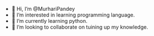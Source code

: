 - 👋 Hi, I’m @MurhariPandey
- 👀 I’m interested in learning programming language. 
- 🌱 I’m currently learning python. 
- 💞️ I’m looking to collaborate on tuining up my knowledge. 


<!---
MurhariPandey/MurhariPandey is a ✨ special ✨ repository because its `README.md` (this file) appears on your GitHub profile.
You can click the Preview link to take a look at your changes.
--->
